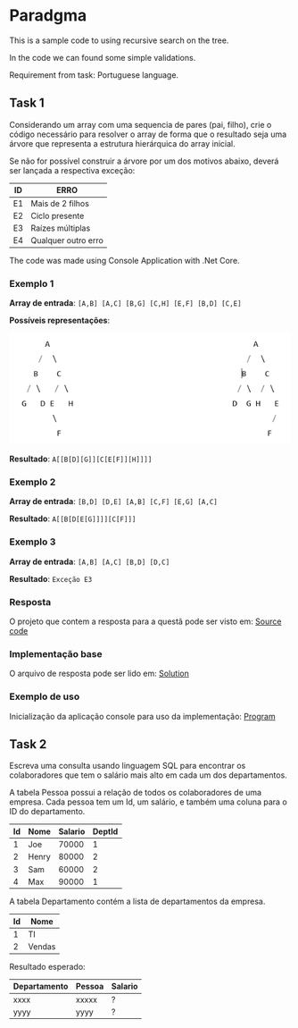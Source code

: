 # Paradgma

This is a sample code to using recursive search on the tree.

In the code we can found some simple validations.

Requirement from task: Portuguese language.

## Task 1

Considerando um array com uma sequencia de pares (pai, filho), crie o código necessário para resolver o array de forma que o resultado seja uma árvore que representa a estrutura hierárquica do array inicial.

Se não for possível construir a árvore por um dos motivos abaixo, deverá ser lançada a respectiva exceção:

|ID	| ERRO                  |
| - | --------------------- |
|E1	| Mais de 2 filhos      |
|E2	| Ciclo presente        |
|E3	| Raízes múltiplas      |
|E4	| Qualquer outro erro   |


The code was made using Console Application with .Net Core.

### Exemplo 1

**Array de entrada**: `[A,B] [A,C] [B,G] [C,H] [E,F] [B,D] [C,E]`

**Possíveis representações**:

![](tree.png)

**Resultado**: `A[[B[D][G]][C[E[F]][H]]]]`

### Exemplo 2

**Array de entrada**: `[B,D] [D,E] [A,B] [C,F] [E,G] [A,C]`

**Resultado**: `A[[B[D[E[G]]]][C[F]]]`

### Exemplo 3
**Array de entrada**: `[A,B] [A,C] [B,D] [D,C]`

**Resultado**: `Exceção E3`

### Resposta

O projeto que contem a resposta para a questã pode ser visto em: [Source code](./src/Pradigma)

### Implementação base

O arquivo de resposta pode ser lido em: [Solution](./src/Pradigma/PaisFilhos.cs)

### Exemplo de uso

Inicialização da aplicação console para uso da implementação: [Program](./src/Pradigma/Program.cs)

## Task 2

Escreva uma consulta usando linguagem SQL para encontrar os colaboradores que tem o salário mais alto em cada um dos departamentos.

A tabela Pessoa possui a relação de todos os colaboradores de uma empresa. Cada pessoa tem um Id, um salário, e também uma coluna para o ID do departamento.

| Id | Nome  | Salario | DeptId |
| -- | ----- | ------- | ------ |
| 1  | Joe   | 70000   | 1      |
| 2  | Henry | 80000   | 2      |
| 3  | Sam   | 60000   | 2      |
| 4  | Max   | 90000   | 1      |

A tabela Departamento contém a lista de departamentos da empresa.

| Id | Nome   |
| -- | ------ |
| 1  | TI     |
| 2  | Vendas |

Resultado esperado:

| Departamento | Pessoa | Salario |
| ------------ | ------ | ------- |
| xxxx         | xxxxx  | ?       |
| yyyy         | yyyy   | ?       |
